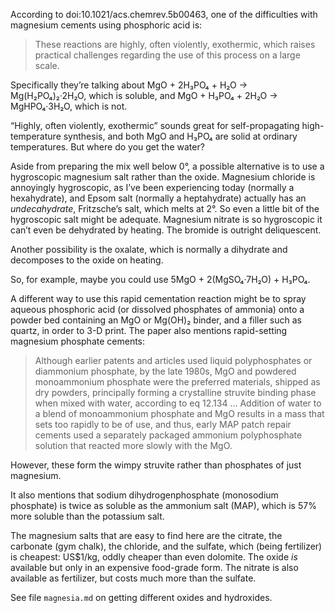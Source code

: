 According to doi:10.1021/acs.chemrev.5b00463, one of the difficulties
with magnesium cements using phosphoric acid is:

> These reactions are highly, often violently, exothermic, which
> raises practical challenges regarding the use of this process on a
> large scale.

Specifically they’re talking about MgO + 2H₃PO₄ + H₂O →
Mg(H₂PO₄)₂·2H₂O, which is soluble, and MgO + H₃PO₄ + 2H₂O →
MgHPO₄·3H₂O, which is not.

“Highly, often violently, exothermic” sounds great for
self-propagating high-temperature synthesis, and both MgO and H₃PO₄
are solid at ordinary temperatures.  But where do you get the water?

Aside from preparing the mix well below 0°, a possible alternative is
to use a hygroscopic magnesium salt rather than the oxide.  Magnesium
chloride is annoyingly hygroscopic, as I’ve been experiencing today
(normally a hexahydrate), and Epsom salt (normally a heptahydrate)
actually has an *undecahydrate*, Fritzsche’s salt, which melts at 2°.
So even a little bit of the hygroscopic salt might be adequate.
Magnesium nitrate is so hygroscopic it can’t even be dehydrated by
heating.  The bromide is outright deliquescent.

Another possibility is the oxalate, which is normally a dihydrate and
decomposes to the oxide on heating.

So, for example, maybe you could use 5MgO + 2(MgSO₄·7H₂O) + H₃PO₄.

A different way to use this rapid cementation reaction might be to
spray aqueous phosphoric acid (or dissolved phosphates of ammonia)
onto a powder bed containing an MgO or Mg(OH)₂ binder, and a filler
such as quartz, in order to 3-D print.  The paper also mentions
rapid-setting magnesium phosphate cements:

> Although earlier patents and articles used liquid polyphosphates or
> diammonium phosphate, by the late 1980s, MgO and powdered
> monoammonium phosphate were the preferred materials, shipped as dry
> powders, principally forming a crystalline struvite binding phase
> when mixed with water, according to eq 12.134 ... Addition of water
> to a blend of monoammonium phosphate and MgO results in a mass that
> sets too rapidly to be of use, and thus, early MAP patch repair
> cements used a separately packaged ammonium polyphosphate solution
> that reacted more slowly with the MgO.

However, these form the wimpy struvite rather than phosphates of just
magnesium.

It also mentions that sodium dihydrogenphosphate (monosodium
phosphate) is twice as soluble as the ammonium salt (MAP), which is
57% more soluble than the potassium salt.

The magnesium salts that are easy to find here are the citrate, the
carbonate (gym chalk), the chloride, and the sulfate, which (being
fertilizer) is cheapest: US$1/kg, oddly cheaper than even dolomite.
The oxide *is* available but only in an expensive food-grade form.
The nitrate is also available as fertilizer, but costs much more than
the sulfate.

See file `magnesia.md` on getting different oxides and hydroxides.